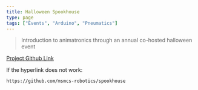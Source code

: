 ```yaml
---
title: Halloween Spookhouse
type: page
tags: ["Events", "Arduino", "Pneumatics"]
---
```


> Introduction to animatronics through an annual co-hosted halloween event

[Project Github Link](https://github.com/msmcs-robotics/spookhouse)

If the hyperlink does not work:

```
https://github.com/msmcs-robotics/spookhouse
```